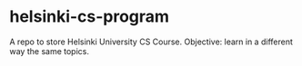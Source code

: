 # helsinki-cs-program
A repo to store Helsinki University CS Course. Objective: learn in a different way the same topics.
